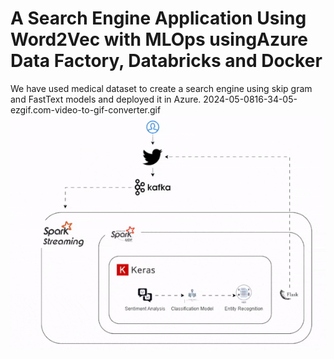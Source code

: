 # A Search Engine Application Using Word2Vec with MLOps usingAzure Data Factory, Databricks and Docker
We have used medical dataset to create a search engine using skip gram and FastText models and deployed it in Azure.
2024-05-0816-34-05-ezgif.com-video-to-gif-converter.gif
![alt text](https://github.com/farsim-hossain/Real-Time-Response-Generation-To-Customers-in-Social-Media-Using-Kafka-Spark-and-Deep-Learning-WIP-/blob/main/architecture.gif)
